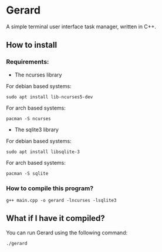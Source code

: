 # Gerard
A simple terminal user interface task manager, written in C++.

## How to install

### Requirements:
- The ncurses library

For debian based systems:
```
sudo apt install lib-ncurses5-dev
```
For arch based systems:
```
pacman -S ncurses
```

- The sqlite3 library

For debian based systems:
```
sudo apt install libsqlite-3
```
For arch based systems:
```
pacman -S sqlite
```

### How to compile this program?
```
g++ main.cpp -o gerard -lncurses -lsqlite3
```

## What if I have it compiled?

You can run Gerard using the following command:
```
./gerard
```
